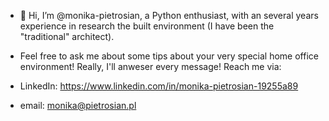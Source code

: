 - 👋 Hi, I’m @monika-pietrosian, a Python enthusiast, with an several years experience in research the built environment (I have been the "traditional" architect).

- Feel free to ask me about some tips about your very special home office environment! Really, I'll anweser every message! Reach me via:

- LinkedIn: https://www.linkedin.com/in/monika-pietrosian-19255a89
- email: monika@pietrosian.pl


<!---
monika-pietrosian/monika-pietrosian is a ✨ special ✨ repository because its `README.md` (this file) appears on your GitHub profile.
You can click the Preview link to take a look at your changes.
--->
